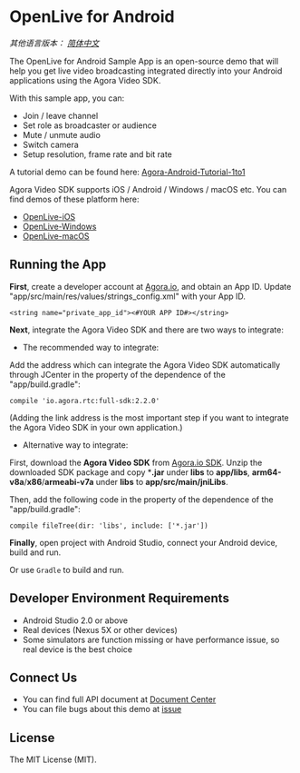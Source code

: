 # OpenLive for Android

*其他语言版本： [简体中文](README.zh.md)*

The OpenLive for Android Sample App is an open-source demo that will help you get live video broadcasting integrated directly into your Android applications using the Agora Video SDK.

With this sample app, you can:

- Join / leave channel
- Set role as broadcaster or audience
- Mute / unmute audio
- Switch camera
- Setup resolution, frame rate and bit rate

A tutorial demo can be found here: [Agora-Android-Tutorial-1to1](https://github.com/AgoraIO/Agora-Android-Tutorial-1to1)

Agora Video SDK supports iOS / Android / Windows / macOS etc. You can find demos of these platform here:

- [OpenLive-iOS](https://github.com/AgoraIO/OpenLive-iOS)
- [OpenLive-Windows](https://github.com/AgoraIO/OpenLive-Windows)
- [OpenLive-macOS](https://github.com/AgoraIO/OpenLive-macOS)

## Running the App
**First**, create a developer account at [Agora.io](https://dashboard.agora.io/signin/), and obtain an App ID. Update "app/src/main/res/values/strings_config.xml" with your App ID.

```
<string name="private_app_id"><#YOUR APP ID#></string>
```

**Next**, integrate the Agora Video SDK and there are two ways to integrate:

- The recommended way to integrate:

Add the address which can integrate the Agora Video SDK automatically through JCenter in the property of the dependence of the "app/build.gradle":
```
compile 'io.agora.rtc:full-sdk:2.2.0'
```
(Adding the link address is the most important step if you want to integrate the Agora Video SDK in your own application.)

- Alternative way to integrate:

First, download the **Agora Video SDK** from [Agora.io SDK](https://www.agora.io/en/download/). Unzip the downloaded SDK package and copy ***.jar** under **libs** to **app/libs**, **arm64-v8a**/**x86**/**armeabi-v7a** under **libs** to **app/src/main/jniLibs**.

Then, add the following code in the property of the dependence of the "app/build.gradle":

```
compile fileTree(dir: 'libs', include: ['*.jar'])
```

**Finally**, open project with Android Studio, connect your Android device, build and run.

Or use `Gradle` to build and run.

## Developer Environment Requirements
- Android Studio 2.0 or above
- Real devices (Nexus 5X or other devices)
- Some simulators are function missing or have performance issue, so real device is the best choice

## Connect Us
- You can find full API document at [Document Center](https://docs.agora.io/en/)
- You can file bugs about this demo at [issue](https://github.com/AgoraIO/OpenLive-Android/issues)

## License
The MIT License (MIT).
